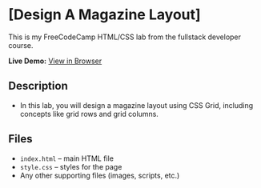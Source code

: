 # [Design A Magazine Layout]

This is my FreeCodeCamp HTML/CSS lab from the fullstack developer course.

**Live Demo:** [View in Browser](https://yourusername.github.io/FCC-projects/HTML-CSS/[Lab-Folder-Name]/index.html)

## Description

- In this lab, you will design a magazine layout using CSS Grid, including concepts like grid rows and grid columns.

## Files

- `index.html` – main HTML file
- `style.css` – styles for the page
- Any other supporting files (images, scripts, etc.)
